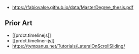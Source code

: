 
- https://fabiovalse.github.io/data/MasterDegree_thesis.pdf


## Prior Art

- [[prdct.timelinejs]]
- [[prdct.timeliner-js]]
- https://tympanus.net/Tutorials/LateralOnScrollSliding/